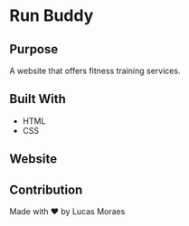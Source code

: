 # Run Buddy

## Purpose
A website that offers fitness training services.

## Built With
* HTML
* CSS

## Website


## Contribution
Made with ❤️ by Lucas Moraes